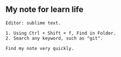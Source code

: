 ## My note for learn life

```
Editor: sublime text.

1. Using Ctrl + Shift + f, Find in Folder.
2. Search any keyword, such as "git".

Find my note very quickly.

```



